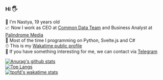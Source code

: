 ### Hi 🖐  
🌈 I'm Nastya, 19 years old  
📈 Now I work as CEO at [Common Data Team](https://github.com/Common-Data-Team) and Business Analyst at [Palindrome Media](https://palindrome.media)  
🔪 Most of the time I programming on Python, Svelte.js and C#  
⏱ This is my [Wakatime public profile](https://wakatime.com/@agisina)  
💌 If you have something interesting for me, we can contact via [Telegram](https://t.me/save_me_i_am_in_slavery)   



[![Anurag's github stats](https://github-readme-stats.vercel.app/api?username=tpofd&show_icons=true&hide=prs&theme=react)](https://github.com/anuraghazra/github-readme-stats)  
[![Top Langs](https://github-readme-stats.vercel.app/api/top-langs/?username=tpofd&hide=jupyter%20notebook,css&langs_count=15&theme=react&layout=compact)](https://github.com/anuraghazra/github-readme-stats)  
[![tpofd's wakatime stats](https://github-readme-stats.vercel.app/api/wakatime?username=agisina&theme=react)](https://github.com/anuraghazra/github-readme-stats)
